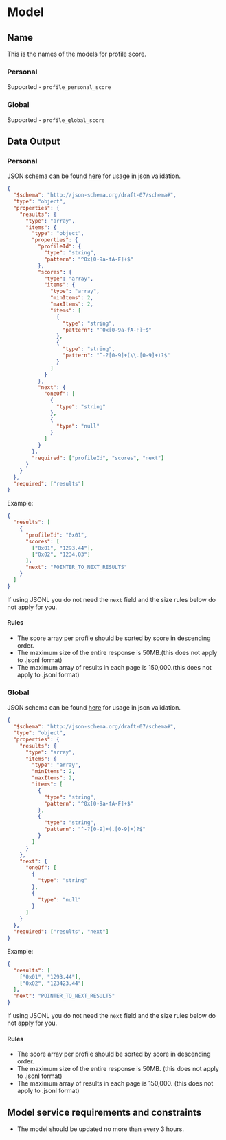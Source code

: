 # Model

## Name

This is the names of the models for profile score.

### Personal

Supported - `profile_personal_score`

### Global

Supported - `profile_global_score`

## Data Output

### Personal

JSON schema can be found [here](./personal-schema.json) for usage in json validation.

```json
{
  "$schema": "http://json-schema.org/draft-07/schema#",
  "type": "object",
  "properties": {
    "results": {
      "type": "array",
      "items": {
        "type": "object",
        "properties": {
          "profileId": {
            "type": "string",
            "pattern": "^0x[0-9a-fA-F]+$"
          },
          "scores": {
            "type": "array",
            "items": {
              "type": "array",
              "minItems": 2,
              "maxItems": 2,
              "items": [
                {
                  "type": "string",
                  "pattern": "^0x[0-9a-fA-F]+$"
                },
                {
                  "type": "string",
                  "pattern": "^-?[0-9]+(\\.[0-9]+)?$"
                }
              ]
            }
          },
          "next": {
            "oneOf": [
              {
                "type": "string"
              },
              {
                "type": "null"
              }
            ]
          }
        },
        "required": ["profileId", "scores", "next"]
      }
    }
  },
  "required": ["results"]
}
```

Example:

```json
{
  "results": [
    {
      "profileId": "0x01",
      "scores": [
        ["0x01", "1293.44"],
        ["0x02", "1234.03"]
      ],
      "next": "POINTER_TO_NEXT_RESULTS"
    }
  ]
}
```

If using JSONL you do not need the `next` field and the size rules below do not apply for you.

#### Rules

- The score array per profile should be sorted by score in descending order.
- The maximum size of the entire response is 50MB.(this does not apply to .jsonl format)
- The maximum array of results in each page is 150,000.(this does not apply to .jsonl format)

### Global

JSON schema can be found [here](./global-schema.json) for usage in json validation.

```json
{
  "$schema": "http://json-schema.org/draft-07/schema#",
  "type": "object",
  "properties": {
    "results": {
      "type": "array",
      "items": {
        "type": "array",
        "minItems": 2,
        "maxItems": 2,
        "items": [
          {
            "type": "string",
            "pattern": "^0x[0-9a-fA-F]+$"
          },
          {
            "type": "string",
            "pattern": "^-?[0-9]+(.[0-9]+)?$"
          }
        ]
      }
    },
    "next": {
      "oneOf": [
        {
          "type": "string"
        },
        {
          "type": "null"
        }
      ]
    }
  },
  "required": ["results", "next"]
}
```

Example:

```json
{
  "results": [
    ["0x01", "1293.44"],
    ["0x02", "123423.44"]
  ],
  "next": "POINTER_TO_NEXT_RESULTS"
}
```

If using JSONL you do not need the `next` field and the size rules below do not apply for you.

#### Rules

- The score array per profile should be sorted by score in descending order.
- The maximum size of the entire response is 50MB. (this does not apply to .jsonl format)
- The maximum array of results in each page is 150,000. (this does not apply to .jsonl format)

## Model service requirements and constraints

- The model should be updated no more than every 3 hours.
